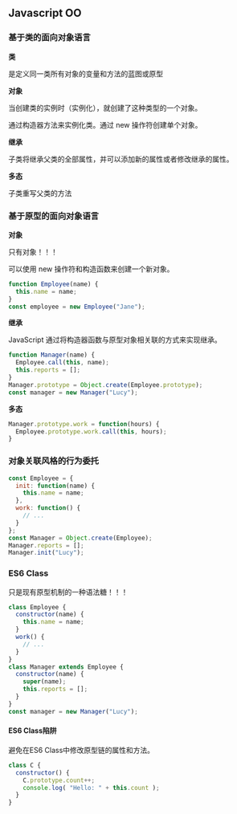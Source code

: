 ## Javascript OO

### 基于类的面向对象语言
**类**
    
是定义同一类所有对象的变量和方法的蓝图或原型

**对象**

当创建类的实例时（实例化），就创建了这种类型的一个对象。

通过构造器方法来实例化类。通过 new 操作符创建单个对象。

**继承**
    
子类将继承父类的全部属性，并可以添加新的属性或者修改继承的属性。

**多态**

子类重写父类的方法
    
### 基于原型的面向对象语言
**对象**
    
只有对象！！！

可以使用 new 操作符和构造函数来创建一个新对象。
```javascript
function Employee(name) {
  this.name = name;
}
const employee = new Employee("Jane");
```
**继承**    

JavaScript 通过将构造器函数与原型对象相关联的方式来实现继承。
```javascript
function Manager(name) {
  Employee.call(this, name);
  this.reports = [];
}
Manager.prototype = Object.create(Employee.prototype);
const manager = new Manager("Lucy");
```

**多态**
```javascript
Manager.prototype.work = function(hours) {
  Employee.prototype.work.call(this, hours);
}
```

### 对象关联风格的行为委托
```javascript
const Employee = {
  init: function(name) {
    this.name = name;
  },
  work: function() {
    // ...
  }
};
const Manager = Object.create(Employee);
Manager.reports = [];
Manager.init("Lucy");
```

### ES6 Class
只是现有原型机制的一种语法糖！！！

```javascript
class Employee {
  constructor(name) {
    this.name = name;
  }
  work() {
    // ...
  }
}
class Manager extends Employee {
  constructor(name) {
    super(name);
    this.reports = [];
  }
}
const manager = new Manager("Lucy");
```

#### ES6 Class陷阱
避免在ES6 Class中修改原型链的属性和方法。
```javascript
class C {
  constructor() {
    C.prototype.count++;
    console.log( "Hello: " + this.count );
  }
}
```